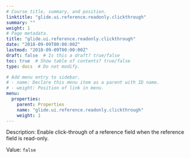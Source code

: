 ```yaml
---
# Course title, summary, and position.
linktitle: "glide.ui.reference.readonly.clickthrough"
summary: ""
weight: 1
# Page metadata.
title: "glide.ui.reference.readonly.clickthrough"
date: "2018-09-09T00:00:00Z"
lastmod: "2018-09-09T00:00:00Z"
draft: false  # Is this a draft? true/false
toc: true  # Show table of contents? true/false
type: docs  # Do not modify.

# Add menu entry to sidebar.
# - name: Declare this menu item as a parent with ID name.
# - weight: Position of link in menu.
menu:
  properties:
    parent: Properties
    name: "glide.ui.reference.readonly.clickthrough"
    weight: 1
---
```


Description: Enable click-through of a reference field when the reference field is read-only.


Value: `false`